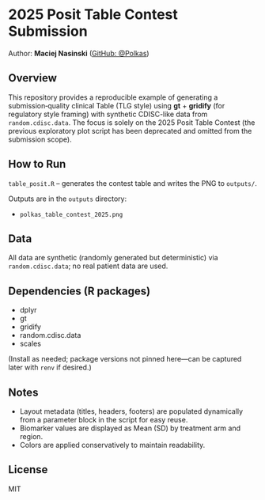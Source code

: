 # 2025 Posit Table Contest Submission

Author: **Maciej Nasinski** ([GitHub: @Polkas](https://github.com/Polkas))

## Overview

This repository provides a reproducible example of generating a submission‑quality clinical Table (TLG style) using **gt** + **gridify** (for regulatory style framing) with synthetic CDISC-like data from `random.cdisc.data`. 
The focus is solely on the 2025 Posit Table Contest (the previous exploratory plot script has been deprecated and omitted from the submission scope).

## How to Run

`table_posit.R` – generates the contest table and writes the PNG to `outputs/`.

Outputs are in the `outputs` directory:

- `polkas_table_contest_2025.png`

## Data

All data are synthetic (randomly generated but deterministic) via `random.cdisc.data`; no real patient data are used.

## Dependencies (R packages)

- dplyr
- gt
- gridify
- random.cdisc.data
- scales

(Install as needed; package versions not pinned here—can be captured later with `renv` if desired.)

## Notes

- Layout metadata (titles, headers, footers) are populated dynamically from a parameter block in the script for easy reuse.
- Biomarker values are displayed as Mean (SD) by treatment arm and region.
- Colors are applied conservatively to maintain readability.

## License

MIT